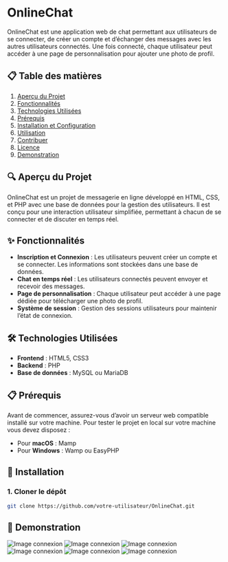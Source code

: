 
# OnlineChat

OnlineChat est une application web de chat permettant aux utilisateurs de se connecter, de créer un compte et d’échanger des messages avec les autres utilisateurs connectés. Une fois connecté, chaque utilisateur peut accéder à une page de personnalisation pour ajouter une photo de profil.

## 📋 Table des matières
1. [Aperçu du Projet](#aperçu-du-projet)
2. [Fonctionnalités](#fonctionnalités)
3. [Technologies Utilisées](#technologies-utilisées)
4. [Prérequis](#prérequis)
5. [Installation et Configuration](#installation-et-configuration)
6. [Utilisation](#utilisation)
7. [Contribuer](#contribuer)
8. [Licence](#licence)
9. [Demonstration](#-demonstration)

## 🔍 Aperçu du Projet
OnlineChat est un projet de messagerie en ligne développé en HTML, CSS, et PHP avec une base de données pour la gestion des utilisateurs. Il est conçu pour une interaction utilisateur simplifiée, permettant à chacun de se connecter et de discuter en temps réel. 

<!-- Image ici -->

## ✨ Fonctionnalités
- **Inscription et Connexion** : Les utilisateurs peuvent créer un compte et se connecter. Les informations sont stockées dans une base de données.
- **Chat en temps réel** : Les utilisateurs connectés peuvent envoyer et recevoir des messages.
- **Page de personnalisation** : Chaque utilisateur peut accéder à une page dédiée pour télécharger une photo de profil.
- **Système de session** : Gestion des sessions utilisateurs pour maintenir l’état de connexion.


## 🛠️ Technologies Utilisées
- **Frontend** : HTML5, CSS3
- **Backend** : PHP
- **Base de données** : MySQL ou MariaDB 

## 📋 Prérequis
Avant de commencer, assurez-vous d’avoir un serveur web compatible installé sur votre machine.
Pour tester le projet en local sur votre machine vous devez disposez :

- Pour **macOS** : Mamp
- Pour **Windows** : Wamp ou EasyPHP


## 🚀 Installation

### 1. Cloner le dépôt
```bash
git clone https://github.com/votre-utilisateur/OnlineChat.git
```

## 👀 Demonstration

![Image connexion](maquette/image1.png)
![Image connexion](maquette/image2.png)
![Image connexion](maquette/image3.png)
![Image connexion](maquette/image4.png)
![Image connexion](maquette/image5.png)
![Image connexion](maquette/image6.png)

